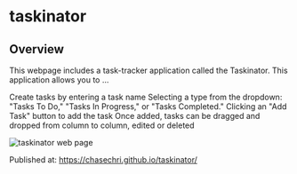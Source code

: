 # taskinator

## Overview

This webpage includes a task-tracker application called the Taskinator. This application allows you to ...

Create tasks by entering a task name
Selecting a type from the dropdown: "Tasks To Do," "Tasks In Progress," or "Tasks Completed."
Clicking an "Add Task" button to add the task
Once added, tasks can be dragged and dropped from column to column, edited or deleted

![taskinator web page](../taskinator/assets/images/taskinator.jpg)

Published at: https://chasechri.github.io/taskinator/
